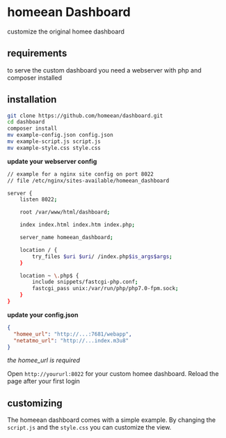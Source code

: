 # homeean Dashboard

customize the original homee dashboard

## requirements
to serve the custom dashboard you need a webserver with php and composer installed

## installation

```bash
git clone https://github.com/homeean/dashboard.git
cd dashboard
composer install
mv example-config.json config.json
mv example-script.js script.js
mv example-style.css style.css
```

**update your webserver config**

```bash
// example for a nginx site config on port 8022
// file /etc/nginx/sites-available/homeean_dashboard

server {
    listen 8022;

    root /var/www/html/dashboard;

    index index.html index.htm index.php;

    server_name homeean_dashboard;

    location / {
        try_files $uri $uri/ /index.php$is_args$args;
    }

    location ~ \.php$ {
        include snippets/fastcgi-php.conf;
        fastcgi_pass unix:/var/run/php/php7.0-fpm.sock;
    }
}
```

**update your config.json**
```json
{
  "homee_url": "http://...:7681/webapp",
  "netatmo_url": "http://...index.m3u8"
}
```
*the homee_url is required*

Open `http://yoururl:8022` for your custom homee dashboard. Reload the page after your first login

## customizing
The homeean dashboard comes with a simple example. By changing the `script.js` and the `style.css` you can customize the view.

